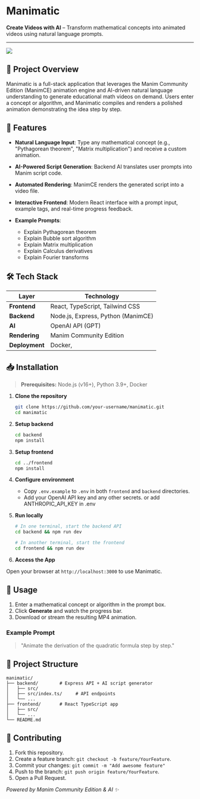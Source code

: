 # Manimatic

**Create Videos with AI** – Transform mathematical concepts into animated videos using natural language prompts.

---

<img src="/backend/demo/home.png">

## 🎯 Project Overview

Manimatic is a full-stack application that leverages the Manim Community Edition (ManimCE) animation engine and AI-driven natural language understanding to generate educational math videos on demand. Users enter a concept or algorithm, and Manimatic compiles and renders a polished animation demonstrating the idea step by step.

## 🚀 Features

- **Natural Language Input**: Type any mathematical concept (e.g., "Pythagorean theorem", "Matrix multiplication") and receive a custom animation.
- **AI-Powered Script Generation**: Backend AI translates user prompts into Manim script code.
- **Automated Rendering**: ManimCE renders the generated script into a video file.
- **Interactive Frontend**: Modern React interface with a prompt input, example tags, and real-time progress feedback.
- **Example Prompts**:

  - Explain Pythagorean theorem
  - Explain Bubble sort algorithm
  - Explain Matrix multiplication
  - Explain Calculus derivatives
  - Explain Fourier transforms

## 🛠️ Tech Stack

| Layer          | Technology                         |
| -------------- | ---------------------------------- |
| **Frontend**   | React, TypeScript, Tailwind CSS    |
| **Backend**    | Node.js, Express, Python (ManimCE) |
| **AI**         | OpenAI API (GPT)                   |
| **Rendering**  | Manim Community Edition            |
| **Deployment** | Docker,                            |

## 📥 Installation

> **Prerequisites:** Node.js (v16+), Python 3.9+, Docker

1. **Clone the repository**

   ```bash
   git clone https://github.com/your-username/manimatic.git
   cd manimatic
   ```

2. **Setup backend**

   ```bash
   cd backend
   npm install

   ```

3. **Setup frontend**

   ```bash
   cd ../frontend
   npm install
   ```

4. **Configure environment**

   - Copy `.env.example` to `.env` in both `frontend` and `backend` directories.
   - Add your OpenAI API key and any other secrets. or add ANTHROPIC_API_KEY in .env

5. **Run locally**

   ```bash
   # In one terminal, start the backend API
   cd backend && npm run dev

   # In another terminal, start the frontend
   cd frontend && npm run dev
   ```

6. **Access the App**

Open your browser at `http://localhost:3000` to use Manimatic.

## 📖 Usage

1. Enter a mathematical concept or algorithm in the prompt box.
2. Click **Generate** and watch the progress bar.
3. Download or stream the resulting MP4 animation.

### Example Prompt

> "Animate the derivation of the quadratic formula step by step."

## 📁 Project Structure

```
manimatic/
├── backend/        # Express API + AI script generator
│   ├── src/
│   ├── src/index.ts/     # API endpoints
│   └── ...
├── frontend/       # React TypeScript app
│   ├── src/
│   └── ...
└── README.md
```

## 👥 Contributing

1. Fork this repository.
2. Create a feature branch: `git checkout -b feature/YourFeature`.
3. Commit your changes: `git commit -m "Add awesome feature"`
4. Push to the branch: `git push origin feature/YourFeature`.
5. Open a Pull Request.

_Powered by Manim Community Edition & AI ✨_
